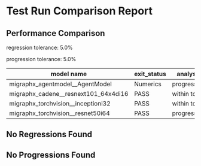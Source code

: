 # Test Run Comparison Report

## Performance Comparison

regression tolerance: 5.0%

progression tolerance: 5.0%

|model name|exit_status|analysis|old_time_ms|new_time_ms|change_ms|percent_change|
|---|---|---|---|---|---|---|
|migraphx_agentmodel__AgentModel|Numerics|progression|1.1208|1.009|-0.1119|-9.98%|
|migraphx_cadene__resnext101_64x4di16|PASS|within tol|4981.7445|4998.7988|17.0543|0.34%|
|migraphx_torchvision__inceptioni32|PASS|within tol|5999.6448|5793.2733|-206.3715|-3.44%|
|migraphx_torchvision__resnet50i64|PASS|progression|5424.7331|5001.691|-423.0421|-7.8%|

## No Regressions Found

## No Progressions Found

